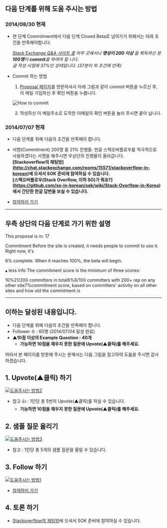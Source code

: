 ## 다음 단계를 위해 도움 주시는 방법

### 2014/08/30 현재
- 현 단계 Commitment에서 다음 단계 Closed Beta로 넘어가기 위해서는 아래 조건을 만족해야합니다.  

  _[Stack Exchange Q&A 사이트 중](http://stackexchange.com/sites) 아무 곳에서나 **명성이 200 이상** 을 획득하신 분 **100명**이 **commit**을 하여야 합           니다.  
  글 작성 시점에 37%인 상태입니다. (37분이 위 조건에 만족)_

- Commit 하는 방법
  1. [Proposal 페이지](http://area51.stackexchange.com/proposals/68765/stack-overflow-in-korean)를 방문하셔서 아래 그림과 같이 commit 버튼을 누르신 후, 이 메일 기입하신 후 확인 버튼을 누릅니다.

    ![How to commit](https://raw.githubusercontent.com/jwChung/jwchung.github.com/master/images/HowToCommit.png)

  2. 작성하신 이 메일주소로 도착한 이메일의 확인 버튼을 눌러 주시면 끝이 납니다.

### 2014/07/07 현재
- 다음 단계를 위해 다음의 조건을 만족해야 합니다.
 - 서명(Commitment) 200명 중 21% 진행중: 한글 스택오버플로우를 적극적으로 사용하겠다는 서명을 해주시면 우상단의 진행율이 올라갑니다.  
   **[Stackoverflow의 채팅방] (http://chat.stackexchange.com/rooms/15571/stackoverflow-in-korean)에 오셔서 SOK 준비에 참여하실 수 있습니다.**  
   **[스택오버플로우(Stack Overflow, 이하 SO)가 뭐죠?] (https://github.com/so-in-korean/sok/wiki/Stack-Overflow-in-Korea)에서 간단한 한글 답변을 보실 수 있습니다.**

- [참여하러 가기](http://area51.stackexchange.com/proposals/68765/stack-overflow-in-korean)

--------------------------------------------------------------------- 
 우측 상단의 다음 단계로 가기 위한 설명 
--------------------------------------------------------------------- 

This proposal is in: 17 

Commitment
Before the site is created, it needs people to commit to use it. Right now, it's

6%
complete. When it reaches 100%, the beta will begin.

▴ less info
The commitment score is the minimum of three scores:

10%21/200 committers in total6%6/100 committers with 200+ rep on any other site7%commitment score, based on committers' activity on all other sites and how old the commitment is


---------------------------------------------------------------------
이하는 달성된 내용입니다. 
---------------------------------------------------------------------
- 다음 단계를 위해 다음의 조건을 만족해야 합니다.
 - Follower 수 : 60명 (2014/07/04 달성 완료)
 - **▲10점 이상의 Example Question : 40개**
   - **가능하면 10점을 채우지 못한 질문에 Upvote(▲클릭)를 해주세요.**

따라서 본 페이지를 방문해 주시는 분께서는 다음 그림을 참고하여 도움을 주시면 감사하겠습니다.



## 1. Upvote(▲클릭) 하기

[![도움주시는 방법2](http://mysqlguru.github.io/images/sok-contribute02.PNG)](https://area51.stackexchange.com/proposals/68765/stack-overflow-in-korean)

- 참고 :+1:  : 1인당 총 5번의 Upvote(▲클릭)를 하실 수 있습니다. 
  - **가능하면 10점을 채우지 못한 질문에 Upvote(▲클릭)를 해주세요.**

## 2. 샘플 질문 올리기

[![도움주시는 방법3](http://mysqlguru.github.io/images/sok-contribute03.PNG)](https://area51.stackexchange.com/proposals/68765/stack-overflow-in-korean)

- 참고 : 1인당 총 5개의 샘플 질문을 올릴 수 있습니다.

## 3. Follow 하기

[![도움주시는 방법1](http://mysqlguru.github.io/images/sok-contribute01.PNG)](https://area51.stackexchange.com/proposals/68765/stack-overflow-in-korean)

- [참여하러 가기](http://area51.stackexchange.com/proposals/68765/stack-overflow-in-korean)

## 4. 토론 하기

- [Stackoverflow의 채팅방](http://chat.stackoverflow.com/rooms/56617/stackoverflow-in-korean)에 오셔서 SOK 준비에 참여하실 수 있습니다.